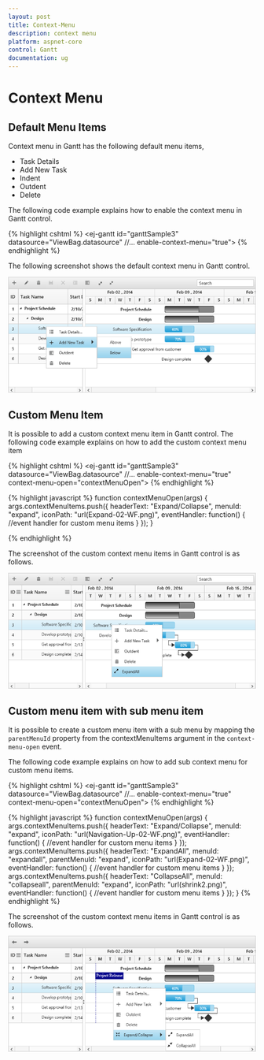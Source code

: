 ```yaml
---
layout: post
title: Context-Menu
description: context menu
platform: aspnet-core
control: Gantt
documentation: ug
---
```

# Context Menu

## Default Menu Items

Context menu in Gantt has the following default menu items,

* Task Details
* Add New Task
* Indent
* Outdent
* Delete

The following code example explains how to enable the context menu in Gantt control.

{% highlight cshtml %}
 <ej-gantt id="ganttSample3" datasource="ViewBag.datasource" 
        //...
        enable-context-menu="true">
  </ejGantt>
{% endhighlight %}

The following screenshot shows the default context menu in Gantt control.

![](Context-Menu_images/Context-Menu_img1.png)

## Custom Menu Item

It is possible to add a custom context menu item in Gantt control. The following code example explains on how to add the custom context menu item

{% highlight cshtml %}
<ej-gantt id="ganttSample3" datasource="ViewBag.datasource" 
        //...
        enable-context-menu="true"
        context-menu-open="contextMenuOpen">
  </ejGantt>
{% endhighlight %}

{% highlight javascript %}
    function contextMenuOpen(args) {
        args.contextMenuItems.push({
            headerText: "Expand/Collapse",
            menuId: "expand",
            iconPath: "url(Expand-02-WF.png)",
            eventHandler: function() {
                //event handler for custom menu items
            }
        });
    }

{% endhighlight %}

The screenshot of the custom context menu items in Gantt control is as follows.

![](Context-Menu_images/Context-Menu_img2.png)

## Custom menu item with sub menu item

It is possible to create a custom menu item with a sub menu by mapping the `parentMenuId` property from the contextMenuItems argument in the `context-menu-open` event.

The following code example explains on how to add sub context menu for custom menu items.

{% highlight cshtml %}
<ej-gantt id="ganttSample3" datasource="ViewBag.datasource" 
        //...
        enable-context-menu="true"
        context-menu-open="contextMenuOpen">
  </ejGantt>
{% endhighlight %}

{% highlight javascript %}
    function contextMenuOpen(args) {
        args.contextMenuItems.push({
            headerText: "Expand/Collapse",
            menuId: "expand",
            iconPath: "url(Navigation-Up-02-WF.png)",
            eventHandler: function() {
                //event handler for custom menu items
            }
        });
        args.contextMenuItems.push({
            headerText: "ExpandAll",
            menuId: "expandall",
            parentMenuId: "expand",
            iconPath: "url(Expand-02-WF.png)",
            eventHandler: function() {
                //event handler for custom menu items
            }
        });
        args.contextMenuItems.push({
            headerText: "CollapseAll",
            menuId: "collapseall",
            parentMenuId: "expand",
            iconPath: "url(shrink2.png)",
            eventHandler: function() {
                //event handler for custom menu items
            }
        });
    }
{% endhighlight %}

The screenshot of the custom context menu items in Gantt control is as follows.

![](Context-Menu_images/Context-Menu_img3.png)
